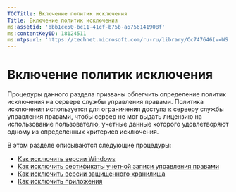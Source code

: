 ```yaml
---
TOCTitle: Включение политик исключения
Title: Включение политик исключения
ms:assetid: 'bbb1ce50-bc11-41cf-b75b-a6756141908f'
ms:contentKeyID: 18124511
ms:mtpsurl: 'https://technet.microsoft.com/ru-ru/library/Cc747646(v=WS.10)'
---
```


Включение политик исключения
============================

Процедуры данного раздела призваны облегчить определение политик исключения на сервере службы управления правами. Политика исключения используется для ограничения доступа к серверу службы управления правами, чтобы сервер не мог выдать лицензию на использование пользователю, учетные данные которого удовлетворяют одному из определенных критериев исключения.

В этом разделе описываются следующие процедуры:

-   [Как исключить версии Windows](https://technet.microsoft.com/73cb4953-91a3-4fab-890f-7e52e20acf0c)
-   [Как исключить сертификаты учетной записи управления правами](https://technet.microsoft.com/e5cd9dec-ac29-437e-8515-dc697ec75edf)
-   [Как исключить версии защищенного хранилища](https://technet.microsoft.com/515e5245-7a0e-414e-ac20-3ae32898179e)
-   [Как исключить приложения](https://technet.microsoft.com/422f2ddd-bcf4-45f1-905a-b8bad30fd7dd)
